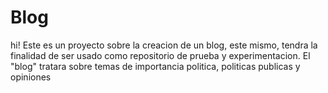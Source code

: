 # Blog

hi! Este es un proyecto sobre la creacion de un blog, este mismo, tendra la finalidad de ser usado como repositorio de prueba y experimentacion.
El "blog" tratara sobre temas de importancia politica, politicas publicas y opiniones
